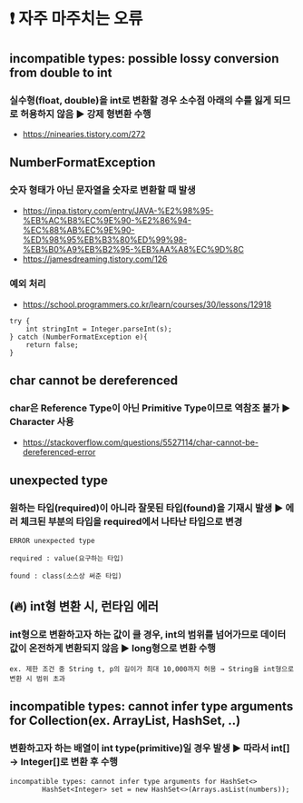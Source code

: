 # ❗ 자주 마주치는 오류

## incompatible types: possible lossy conversion from double to int
### 실수형(float, double)을 int로 변환할 경우 소수점 아래의 수를 잃게 되므로 허용하지 않음 ▶ 강제 형변환 수행
- https://ninearies.tistory.com/272

## NumberFormatException
### 숫자 형태가 아닌 문자열을 숫자로 변환할 때 발생
- https://inpa.tistory.com/entry/JAVA-%E2%98%95-%EB%AC%B8%EC%9E%90-%E2%86%94-%EC%88%AB%EC%9E%90-%ED%98%95%EB%B3%80%ED%99%98-%EB%B0%A9%EB%B2%95-%EB%AA%A8%EC%9D%8C
- https://jamesdreaming.tistory.com/126

### 예외 처리
- https://school.programmers.co.kr/learn/courses/30/lessons/12918
```
try {
    int stringInt = Integer.parseInt(s);
} catch (NumberFormatException e){
    return false;
}
```

## char cannot be dereferenced
### char은 Reference Type이 아닌 Primitive Type이므로 역참조 불가 ▶ Character 사용
- https://stackoverflow.com/questions/5527114/char-cannot-be-dereferenced-error

## unexpected type
### 원하는 타입(required)이 아니라 잘못된 타입(found)을 기재시 발생 ▶ 에러 체크된 부분의 타입을 required에서 나타난 타입으로 변경
```
ERROR unexpected type

required : value(요구하는 타입)

found : class(소스상 써준 타입)
```

## (🔥) int형 변환 시, 런타임 에러
### int형으로 변환하고자 하는 값이 클 경우, int의 범위를 넘어가므로 데이터 값이 온전하게 변환되지 않음 ▶ long형으로 변환 수행
```
ex. 제한 조건 중 String t, p의 길이가 최대 10,000까지 허용 → String을 int형으로 변환 시 범위 초과
```

##  incompatible types: cannot infer type arguments for Collection(ex. ArrayList, HashSet, ..)
### 변환하고자 하는 배열이 int type(primitive)일 경우 발생 ▶ 따라서 int[] -> Integer[]로 변환 후 수행
```
incompatible types: cannot infer type arguments for HashSet<>
        HashSet<Integer> set = new HashSet<>(Arrays.asList(numbers));
```

